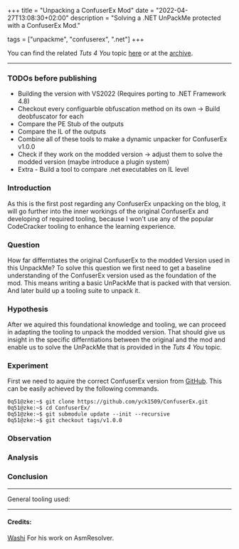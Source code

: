 +++
title = "Unpacking a ConfuserEx Mod"
date = "2022-04-27T13:08:30+02:00"
description = "Solving a .NET UnPackMe protected with a ConfuserEx Mod."

tags = ["unpackme", "confuserex", ".net"]
+++

You can find the related *Tuts 4 You* topic [here](https://forum.tuts4you.com/topic/39422-confuserex-v10-modded/) or at the [archive](https://web.archive.org/web/20220427112412/https://forum.tuts4you.com/topic/39422-confuserex-v10-modded/).

---

### TODOs before publishing

- Building the version with VS2022 (Requires porting to .NET Framework 4.8)
- Checkout every configuarble obfuscation method on its own -> Build deobfuscator for each
- Compare the PE Stub of the outputs
- Compare the IL of the outputs
- Combine all of these tools to make a dynamic unpacker for ConfuserEx v1.0.0
- Check if they work on the modded version -> adjust them to solve the modded version (maybe introduce a plugin system)
- Extra - Build a tool to compare .net executables on IL level

### Introduction

As this is the first post regarding any ConfuserEx unpacking on the blog, it will go further into the inner workings of the original ConfuserEx and developing of required tooling, because I won't use any of the popular CodeCracker tooling to enhance the learning experience.

### Question

How far differntiates the original ConfuserEx to the modded Version used in this UnpackMe?
To solve this question we first need to get a baseline understanding of the ConfuserEx version used as the foundation of the mod.
This means writing a basic UnPackMe that is packed with that version. And later build up a tooling suite to unpack it.

### Hypothesis

After we aquired this foundational knowledge and tooling, we can proceed in adapting the tooling to unpack the modded version.
That should give us insight in the specific differntiations between the original and the mod and enable us to solve the UnPackMe that is provided
in the *Tuts 4 You* topic.

### Experiment

First we need to aquire the correct ConfuserEx version from [GitHub](https://github.com/yck1509/ConfuserEx/releases/tag/v1.0.0).
This can be easily achieved by the following commands.

```
0q51@zke:~$ git clone https://github.com/yck1509/ConfuserEx.git
0q51@zke:~$ cd ConfuserEx/
0q51@zke:~$ git submodule update --init --recursive
0q51@zke:~$ git checkout tags/v1.0.0
```

### Observation

### Analysis

### Conclusion

---

General tooling used:

---

#### Credits:

[Washi](https://github.com/Washi1337/) For his work on AsmResolver.